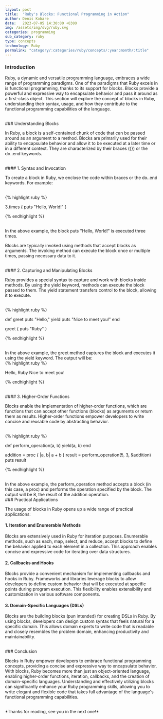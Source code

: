 ```yaml
---
layout: post
title:  "Ruby's Blocks: Functional Programming in Action"
author: Denis Kobare
date:   2023-07-05 14:30:00 +0300
img: /assets/img/svg/ruby.svg
categories: programming
sub_category: ruby
type: concepts
technology: Ruby
permalink: "category/:categories/ruby/concepts/:year:month/:title"
---
```



### Introduction

Ruby, a dynamic and versatile programming language, embraces a wide range of 
programming paradigms. One of the paradigms that Ruby excels in is functional 
programming, thanks to its support for blocks. Blocks provide a powerful and 
expressive way to encapsulate behavior and pass it around as a first-class object. 
This section will explore the concept of blocks in Ruby, understanding 
their syntax, usage, and how they contribute to the functional programming 
capabilities of the language.



<br>
### Understanding Blocks

In Ruby, a block is a self-contained chunk of code that can be passed around as 
an argument to a method. Blocks are primarily used for their ability to encapsulate 
behavior and allow it to be executed at a later time or in a different context. 
They are characterized by their braces ({}) or the do..end keywords.



<br>
#### 1. Syntax and Invocation

To create a block in Ruby, we enclose the code within braces or the do..end 
keywords. For example:


<br>
{% highlight ruby %}

3.times { puts "Hello, World!" }

{% endhighlight %}


<br>
In the above example, the block puts "Hello, World!" is executed three times.

Blocks are typically invoked using methods that accept blocks as arguments. The 
invoking method can execute the block once or multiple times, passing necessary 
data to it.


<br>
#### 2. Capturing and Manipulating Blocks

Ruby provides a special syntax to capture and work with blocks inside methods. 
By using the yield keyword, methods can execute the block passed to them. The 
yield statement transfers control to the block, allowing it to execute.


<br>
{% highlight ruby %}

def greet
  puts "Hello,"
  yield
  puts "Nice to meet you!"
end

greet { puts "Ruby" }

{% endhighlight %}


<br>
In the above example, the greet method captures the block and executes it using 
the yield keyword. The output will be:


<br>
{% highlight ruby %}

Hello,
Ruby
Nice to meet you!

{% endhighlight %}



<br>
#### 3. Higher-Order Functions

Blocks enable the implementation of higher-order functions, which are functions 
that can accept other functions (blocks) as arguments or return them as results. 
Higher-order functions empower developers to write concise and reusable code by 
abstracting behavior.


<br>
{% highlight ruby %}

def perform_operation(a, b)
  yield(a, b)
end

addition = proc { |a, b| a + b }
result = perform_operation(5, 3, &addition)
puts result

{% endhighlight %}



<br>
In the above example, the <span class="badge">perform_operation</span> method accepts a block 
(in this case, a proc) and performs the operation specified by the block. 
The output will be 8, the result of the addition operation.


<br>
### Practical Applications

The usage of blocks in Ruby opens up a wide range of practical applications:

#### 1. Iteration and Enumerable Methods

Blocks are extensively used in Ruby for iteration purposes. Enumerable methods, 
such as each, map, select, and reduce, accept blocks to define the behavior 
applied to each element in a collection. This approach enables concise and 
expressive code for iterating over data structures.


#### 2. Callbacks and Hooks

Blocks provide a convenient mechanism for implementing callbacks and hooks in Ruby. 
Frameworks and libraries leverage blocks to allow developers to define custom 
behavior that will be executed at specific points during program execution. 
This flexibility enables extensibility and customization in various software components.

    
#### 3. Domain-Specific Languages (DSLs)

Blocks are the building blocks (pun intended) for creating DSLs in Ruby. By using 
blocks, developers can design custom syntax that feels natural for a specific 
domain. This allows domain experts to write code that is readable and closely 
resembles the problem domain, enhancing productivity and maintainability.



<br>
### Conclusion

Blocks in Ruby empower developers to embrace functional programming concepts, 
providing a concise and expressive way to encapsulate behavior. With blocks, 
Ruby becomes more than just an object-oriented language, enabling higher-order 
functions, iteration, callbacks, and the creation of domain-specific languages. 
Understanding and effectively utilizing blocks can significantly enhance your 
Ruby programming skills, allowing you to write elegant and flexible code that 
takes full advantage of the language's functional programming capabilities.


<br>
*Thanks for reading, see you in the next one!*
